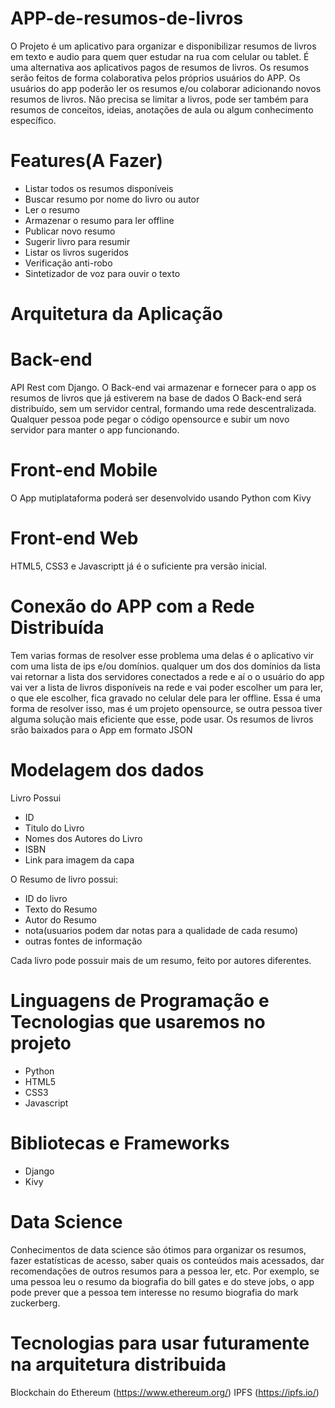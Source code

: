 # APP-de-resumos-de-livros

O Projeto é um aplicativo para organizar e disponibilizar resumos de livros em texto e audio para quem quer estudar na rua com celular ou tablet.
É uma alternativa aos aplicativos pagos de resumos de livros.
Os resumos serão feitos de forma colaborativa pelos próprios usuários do APP. Os usuários do app poderão ler os resumos e/ou colaborar adicionando novos resumos de livros.
Não precisa se limitar a livros, pode ser também para resumos de conceitos, ideias, anotações de aula ou algum conhecimento específico.

# Features(A Fazer)

- Listar todos os resumos disponíveis
- Buscar resumo por nome do livro ou autor
- Ler o resumo
- Armazenar o resumo para ler offline
- Publicar novo resumo
- Sugerir livro para resumir
- Listar os livros sugeridos
- Verificação anti-robo
- Sintetizador de voz para ouvir o texto

# Arquitetura da Aplicação

# Back-end

API Rest com Django.
O Back-end vai armazenar e fornecer para o app os resumos de livros que já estiverem na base de dados
O Back-end será distribuído, sem um servidor central, formando uma rede descentralizada. 
Qualquer pessoa pode pegar o código opensource e subir um novo servidor para manter o app funcionando.

# Front-end Mobile

O App mutiplataforma poderá ser desenvolvido usando Python com Kivy

# Front-end Web

HTML5, CSS3 e Javascriptt já é o suficiente pra versão inicial.

# Conexão do APP com a Rede Distribuída

Tem varias formas de resolver esse problema
uma delas é o aplicativo vir com uma lista de ips e/ou domínios.
qualquer um dos dos domínios da lista vai retornar a lista dos servidores conectados a rede e aí o o usuário do app vai ver a lista de livros disponíveis na rede e vai poder escolher um para ler, o que ele escolher, fica gravado no celular dele para ler offline.
Essa é uma forma de resolver isso, mas é um projeto opensource, se outra pessoa tiver alguma solução mais eficiente que esse, pode usar.
Os resumos de livros srão baixados para o App em formato JSON

# Modelagem dos dados

Livro Possui

- ID
- Titulo do Livro
- Nomes dos Autores do Livro
- ISBN
- Link para imagem da capa

O Resumo de livro possui:

- ID do livro
- Texto do Resumo
- Autor do Resumo
- nota(usuarios podem dar notas para a qualidade de cada resumo)
- outras fontes de informação

Cada livro pode possuir mais de um resumo, feito por autores diferentes.

# Linguagens de Programação e Tecnologias que usaremos no projeto

- Python
- HTML5
- CSS3
- Javascript

# Bibliotecas e Frameworks

- Django
- Kivy

# Data Science

Conhecimentos de data science são ótimos para organizar os resumos, fazer estatísticas de acesso, saber quais os conteúdos mais acessados, dar recomendações de outros resumos para a pessoa ler, etc. Por exemplo, se uma pessoa leu o resumo da biografia do bill gates e do steve jobs, o app pode prever que a pessoa tem interesse no resumo biografia do mark zuckerberg.

# Tecnologias para usar futuramente na arquitetura distribuida

Blockchain do Ethereum (https://www.ethereum.org/)
IPFS (https://ipfs.io/)
